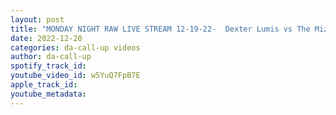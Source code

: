 ```yaml
---
layout: post
title: "MONDAY NIGHT RAW LIVE STREAM 12-19-22-  Dexter Lumis vs The Miz Ladder Match for all the Cash"
date: 2022-12-20
categories: da-call-up videos
author: da-call-up
spotify_track_id: 
youtube_video_id: w5YuQ7FpB7E
apple_track_id: 
youtube_metadata: 
---
```

